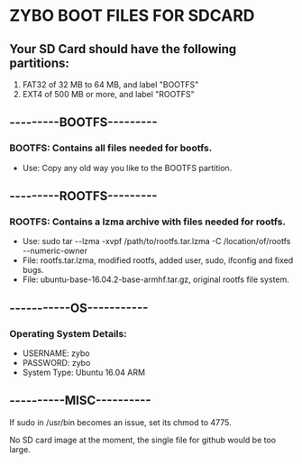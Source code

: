 # ZYBO BOOT FILES FOR SDCARD

## Your SD Card should have the following partitions:

1. FAT32 of 32 MB to 64 MB, and label "BOOTFS"
2. EXT4 of 500 MB or more, and label "ROOTFS"

## ---------BOOTFS---------
### BOOTFS: Contains all files needed for bootfs.
* Use: Copy any old way you like to the BOOTFS partition.

## ---------ROOTFS---------
### ROOTFS: Contains a lzma archive with files needed for rootfs.
* Use: sudo tar --lzma -xvpf /path/to/rootfs.tar.lzma -C /location/of/rootfs --numeric-owner
* File: rootfs.tar.lzma, modified rootfs, added user, sudo, ifconfig and fixed bugs.
* File: ubuntu-base-16.04.2-base-armhf.tar.gz, original rootfs file system.

## -----------OS-----------
### Operating System Details:
* USERNAME: zybo
* PASSWORD: zybo
* System Type: Ubuntu 16.04 ARM

## ----------MISC----------
If sudo in /usr/bin becomes an issue, set its chmod to 4775.

No SD card image at the moment, the single file for github would
be too large.